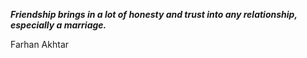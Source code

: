 _**Friendship brings in a lot of honesty and trust into any relationship, especially a marriage.**_

Farhan Akhtar